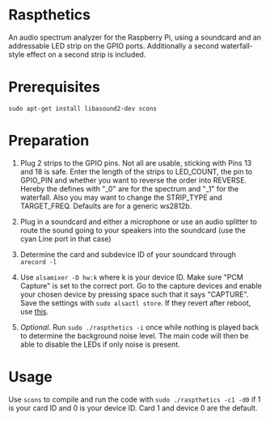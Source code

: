 # Raspthetics
An audio spectrum analyzer for the Raspberry Pi, using a soundcard and an addressable LED strip on the GPIO ports. Additionally a second waterfall-style effect on a second strip is included.

# Prerequisites

	sudo apt-get install libasound2-dev scons



# Preparation
1. Plug 2 strips to the GPIO pins. Not all are usable, sticking with Pins 13 and 18 is safe. Enter the length of the strips to LED_COUNT, the pin to GPIO_PIN and whether you want to reverse the order into REVERSE. Hereby the defines with "\_0" are for the spectrum and "\_1" for the waterfall. Also you may want to change the STRIP_TYPE and TARGET_FREQ. Defaults are for a generic ws2812b.

2. Plug in a soundcard and either a microphone or use an audio splitter to route the sound going to your speakers into the soundcard (use the cyan Line port in that case)

3. Determine the card and subdevice ID of your soundcard through `arecord -l`

4. Use `alsamixer -D hw:k` where k is your device ID. Make sure  "PCM Capture" is set to the correct port. Go to the capture devices and enable your chosen device by pressing space such that it says "CAPTURE". Save the settings with `sudo alsactl store`. If they revert after reboot, use [this](https://dev.to/luisabianca/fix-alsactl-store-that-does-not-save-alsamixer-settings-130i "this").

5. *Optional*. Run `sudo ./raspthetics -i` once while nothing is played back to determine the background noise level. The main code will then be able to disable the LEDs if only noise is present.

# Usage

Use `scons` to compile and run the code with `sudo ./raspthetics -c1 -d0` if 1 is your card ID and 0 is your device ID. Card 1 and device 0 are the default.
